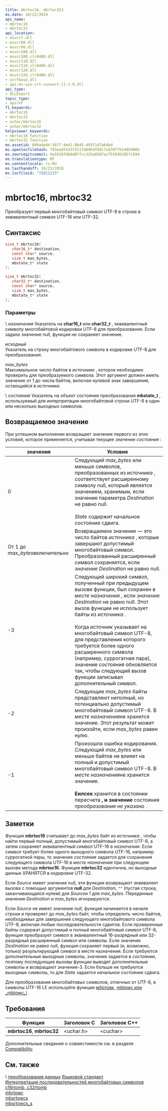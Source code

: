```yaml
---
title: mbrtoc16, mbrtoc323
ms.date: 10/22/2019
api_name:
- mbrtoc16
- mbrtoc32
api_location:
- msvcrt.dll
- msvcr80.dll
- msvcr90.dll
- msvcr100.dll
- msvcr100_clr0400.dll
- msvcr110.dll
- msvcr110_clr0400.dll
- msvcr120.dll
- msvcr120_clr0400.dll
- ucrtbase.dll
- api-ms-win-crt-convert-l1-1-0.dll
api_type:
- DLLExport
topic_type:
- apiref
f1_keywords:
- mbrtoc16
- mbrtoc32
- uchar/mbrtoc16
- uchar/mbrtoc32
helpviewer_keywords:
- mbrtoc16 function
- mbrtoc32 function
ms.assetid: 099ade4d-56f7-4e61-8b45-493f1d7a64bd
ms.openlocfilehash: 793eadf433f3117d89b4f0dc7c8397762405406b
ms.sourcegitcommit: 0a5518fdb9d87fcc326a8507ac755936285fcb94
ms.translationtype: MT
ms.contentlocale: ru-RU
ms.lasthandoff: 10/23/2019
ms.locfileid: "72811133"
---
```

# <a name="mbrtoc16-mbrtoc32"></a>mbrtoc16, mbrtoc32

Преобразует первый многобайтовый символ UTF-8 в строке в эквивалентный символ UTF-16 или UTF-32.

## <a name="syntax"></a>Синтаксис

```C
size_t mbrtoc16(
   char16_t* destination,
   const char* source,
   size_t max_bytes,
   mbstate_t* state
);

size_t mbrtoc32(
   char32_t* destination,
   const char* source,
   size_t max_bytes,
   mbstate_t* state
);
```

### <a name="parameters"></a>Параметры

\ *назначения*
Указатель на **char16_t** или **char32_t** , эквивалентный символу многобайтовой кодировки UTF-8 для преобразования. Если задано значение null, функция не сохраняет значение.

*исходный*\
Указатель на строку многобайтового символа в кодировке UTF-8 для преобразования.

*max_bytes*\
Максимальное число байтов в *источнике* , которое необходимо проверить для преобразуемого символа. Этот аргумент должен иметь значение от 1 до числа байтов, включая нулевой знак завершения, остающийся в *источнике*.

\ *состояния*
Указатель на объект состояния преобразования **mbstate_t** , используемый для интерпретации многобайтовой строки UTF-8 в один или несколько выходных символов.

## <a name="return-value"></a>Возвращаемое значение

При успешном выполнении возвращает значение первого из этих условий, которое применяется, учитывая текущее значение *состояния* :

|значения|Условие|
|-----------|---------------|
|0|Следующий *max_bytes* или меньше символов, преобразованных из *источника* , соответствует расширенному символу null, который является значением, хранимым, если значение параметра *Destination* не равно null.<br /><br /> *State* содержит начальное состояние сдвига.|
|От 1 до *max_bytes*включительно|Возвращаемое значение — это число байтов *источника* , которые завершают допустимый многобайтовый символ. Преобразованный расширенный символ сохраняется, если *значение Destination* не равно null.|
|-3|Следующий широкий символ, полученный при предыдущем вызове функции, был сохранен в *месте назначения* , если *значение Destination* не равно null. Этот вызов функции не использует байты из *источника* .<br /><br /> Когда *источник* указывает на многобайтовый символ UTF-8, для представления которого требуется более одного расширенного символа (например, суррогатная пара), значение *состояния* обновляется так, чтобы следующий вызов функции записывал дополнительный символ.|
|-2|Следующие *max_bytes* байты представляют неполный, но потенциально допустимый многобайтовый символ UTF-8. В *месте назначения*не хранится значение. Этот результат может произойти, если *max_bytes* равен нулю.|
|-1|Произошла ошибка кодирования. Следующий *max_bytes* или меньше байтов не влияет на полный и допустимый многобайтовый символ UTF-8. В *месте назначения*не хранится значение.<br /><br /> **Еилсек** хранится в состоянии пересчета **, и значение** состояния *преобразования не указано* .|

## <a name="remarks"></a>Заметки

Функция **mbrtoc16** считывает до *max_bytes* байт из *источника* , чтобы найти первый полный, допустимый многобайтовый символ UTF-8, а затем сохраняет эквивалентный символ UTF-16 в *назначении*. Если символ требует более одного выходного символа UTF-16, например суррогатной пары, то значение *состояния* задается для сохранения следующего символа UTF-16 в *месте назначения* при следующем вызове метода **mbrtoc16**. Функция **mbrtoc32** идентична, но выходные данные ХРАНЯТСЯ в кодировке UTF-32.

Если *Source* имеет значение null, эти функции возвращают эквивалент вызова с помощью аргументов **null** для *Destination*, `""` (пустая строка, заканчивающаяся нулем) для *Source*и 1 для *max_bytes*. Переданные значения *Destination* и *max_bytes* игнорируются.

Если *Source* не имеет значение null, функция начинается в начале строки и проверяет до *max_bytes* байт, чтобы определить число байтов, необходимых для завершения следующего многобайтового символа UTF-8, включая любые последовательности сдвигов. Если проверенные байты содержат допустимый и полный многобайтовый символ UTF-8, функция преобразует символ в эквивалентный 16-разрядный или 32-разрядный расширенный символ или символы. Если значение *Destination* не равно null, функция сохраняет первый (и, возможно, только) результирующий символ в месте назначения. Если требуются дополнительные выходные символы, значение задается в *состоянии*, поэтому последующие вызовы функции выводят дополнительные символы и возвращают значение-3. Если больше не требуются выходные символы, то для *State* задается начальное состояние сдвига.

Для преобразования многобайтовых символов, отличных от UTF-8, в символы UTF-16 LE используйте функции [мбртовк](mbrtowc.md), [mbtowc или _mbtowc_l](mbtowc-mbtowc-l.md) .

## <a name="requirements"></a>Требования

|Функция|Заголовок C|Заголовок C++|
|--------------|--------------|------------------|
|**mbrtoc16**, **mbrtoc32**|\<uchar.h>|\<cuchar>|

Дополнительные сведения о совместимости см. в разделе [Compatibility](../compatibility.md).

## <a name="see-also"></a>См. также

\ [преобразования данных](../data-conversion.md)
[Языковой стандарт](../locale.md)\
[Интерпретация последовательностей многобайтовых символов](../interpretation-of-multibyte-character-sequences.md)\
[c16rtomb, c32rtomb](c16rtomb-c32rtomb1.md)\
[mbrtowc](mbrtowc.md)\
[mbsrtowcs](mbsrtowcs.md)\
[mbsrtowcs_s](mbsrtowcs-s.md)
